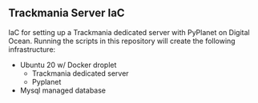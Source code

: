 ## Trackmania Server IaC

IaC for setting up a Trackmania dedicated server with PyPlanet on Digital Ocean.
Running the scripts in this repository will create the following infrastructure:
- Ubuntu 20 w/ Docker droplet
  - Trackmania dedicated server
  - Pyplanet
- Mysql managed database

